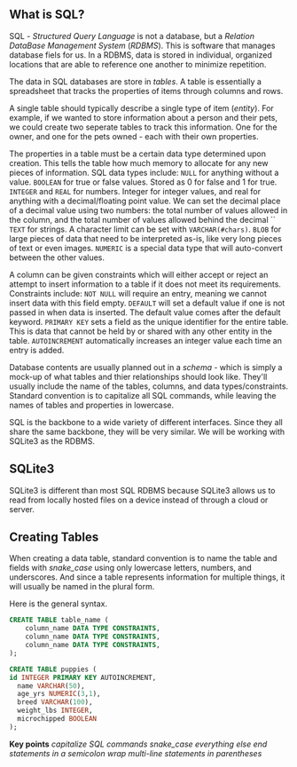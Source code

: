 ## What is SQL?
SQL - *Structured Query Language* is not a database, but a *Relation DataBase Management System* (*RDBMS*). This is software that manages database fiels for us. In a RDBMS, data is stored in individual, organized locations that are able to reference one another to minimize repetition.

The data in SQL databases are store in *tables*. A table is essentially a spreadsheet that tracks the properties of items through columns and rows.

A single table should typically describe a single type of item (*entity*).
For example, if we wanted to store information about a person and their pets, we could create two seperate tables to track this information. One for the owner, and one for the pets owned - each with their own properties.

The properties in a table must be a certain data type determined upon creation. This tells the table how much memory to allocate for any new pieces of information. SQL data types include:
`NULL` for anything without a value.
`BOOLEAN` for true or false values. Stored as 0 for false and 1 for true.
`INTEGER` and `REAL` for numbers. Integer for integer values, and real for anything with a decimal/floating point value. We can set the decimal place of a decimal value using two numbers: the total number of values allowed in the column, and the total number of values allowed behind the decimal ``
`TEXT` for strings. A character limit can be set with `VARCHAR(#chars)`.
`BLOB` for large pieces of data that need to be interpreted as-is, like very long pieces of text or even images.
`NUMERIC` is a special data type that will auto-convert between the other values.

A column can be given constraints which will either accept or reject an attempt to insert information to a table if it does not meet its requirements. Constraints include:
`NOT NULL` will require an entry, meaning we cannot insert data with this field empty.
`DEFAULT`  will set a default value if one is not passed in when data is inserted. The default value comes after the default keyword.
`PRIMARY KEY` sets a field as the unique identifier for the entire table. This is data that cannot be held by or shared with any other entity in the table. 
`AUTOINCREMENT` automatically increases an integer value each time an entry is added.

Database contents are usually planned out in a *schema* - which is simply a mock-up of what tables and thier relationships should look like. They'll usually include the name of the tables,  columns, and data types/constraints.
Standard convention is to capitalize all SQL commands, while leaving the names of tables and properties in lowercase. 


SQL is the backbone to a wide variety of different interfaces. Since they all share the same backbone, they will be very similar. We will be working with SQLite3 as the RDBMS.

## SQLite3
SQLite3 is different than most SQL RDBMS because SQLite3 allows us to read from locally hosted files on a device instead of through a cloud or server.

## Creating Tables
When creating a data table, standard convention is to name the table and fields with *snake_case* using only lowercase letters, numbers, and underscores. And since a table represents information for multiple things, it will usually be named in the plural form.

Here is the general syntax.
```sql
CREATE TABLE table_name (
	column_name DATA TYPE CONSTRAINTS,
	column_name DATA TYPE CONSTRAINTS,
	column_name DATA TYPE CONSTRAINTS,
);

CREATE TABLE puppies (
id INTEGER PRIMARY KEY AUTOINCREMENT,
  name VARCHAR(50),
  age_yrs NUMERIC(3,1),
  breed VARCHAR(100),
  weight_lbs INTEGER,
  microchipped BOOLEAN
);
```
**Key points**
*capitalize SQL commands*
*snake_case everything else*
*end statements in a semicolon*
*wrap multi-line statements in parentheses*

